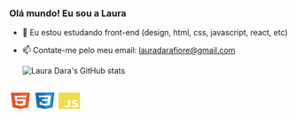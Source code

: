 ### Olá mundo! Eu sou a Laura

- 📖 Eu estou estudando front-end (design, html, css, javascript, react, etc)
- 📫 Contate-me pelo meu email: lauradarafiore@gmail.com

  ![Laura Dara's GitHub stats](https://github-readme-stats.vercel.app/api?username=Laura-Dara&hide=prs&show=reviews&show_icons=true&theme=gruvbox)
  
<div style="display: inline-block"><br>
  <img align="center" alt="Laura HTML" height="30" width="40" src="https://raw.githubusercontent.com/devicons/devicon/master/icons/html5/html5-original.svg">
  <img align="center" alt="Laura CSS" height="30" width="40" src="https://raw.githubusercontent.com/devicons/devicon/master/icons/css3/css3-original.svg">
  <img align="center" alt="Laura JS" height="30" width="40" src="https://raw.githubusercontent.com/devicons/devicon/master/icons/javascript/javascript-plain.svg">
</div>

<div style="display: flex">
